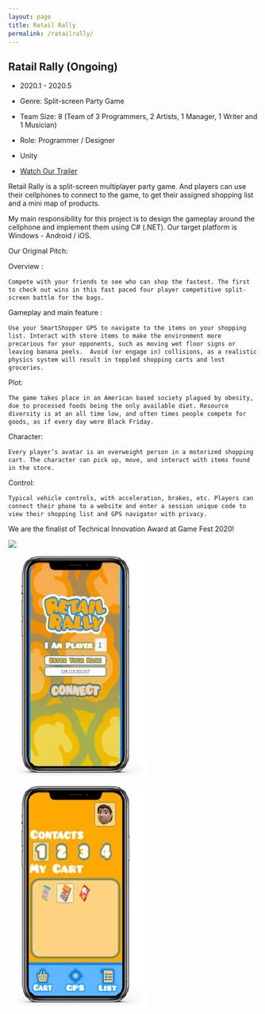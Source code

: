 ```yaml
---
layout: page
title: Ratail Rally
permalink: /ratailrally/
---
```




## Ratail Rally (Ongoing)

 - 2020.1 - 2020.5

 - Genre: Split-screen Party Game

 - Team Size: 8 (Team of 3 Programmers, 2 Artists, 1 Manager, 1 Writer and 1 Musician)

 - Role: Programmer / Designer

 - Unity

 - [Watch Our Trailer](https://www.youtube.com/watch?v=W1Cj8eSM-Xg)

Retail Rally is a split-screen multiplayer party game. And players can use their cellphones to connect to the game, to get their assigned shopping list and a mini map of products.

My main responsibility for this project is to design the gameplay around the cellphone and implement them using C# (.NET). Our target platform is Windows - Android / iOS.

Our Original Pitch:

Overview : 

    Compete with your friends to see who can shop the fastest. The first to check out wins in this fast paced four player competitive split-screen battle for the bags.

Gameplay and main feature : 
    
    Use your SmartShopper GPS to navigate to the items on your shopping list. Interact with store items to make the environment more precarious for your opponents, such as moving wet floor signs or leaving banana peels.  Avoid (or engage in) collisions, as a realistic physics system will result in toppled shopping carts and lost groceries.

Plot: 

    The game takes place in an American based society plagued by obesity, due to processed foods being the only available diet. Resource diversity is at an all time low, and often times people compete for goods, as if every day were Black Friday. 

Character: 

    Every player’s avatar is an overweight person in a motorized shopping cart. The character can pick up, move, and interact with items found in the store. 

Control: 

    Typical vehicle controls, with acceleration, brakes, etc. Players can connect their phone to a website and enter a session unique code to view their shopping list and GPS navigator with privacy.

We are the finalist of Technical Innovation Award at Game Fest 2020!

![](./img/RR2.png)

![](./img/RR3.png)

![](./img/RR4.png)